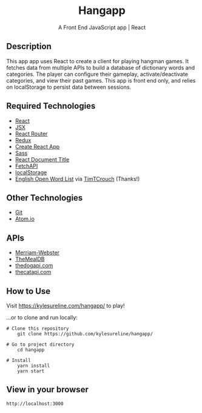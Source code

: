 <h1 align="center">Hangapp</h1>

<p align="center">A Front End JavaScript app | React</p>

## Description

This app app uses React to create a client for playing hangman games. It fetches data from multiple APIs to build a database of dictionary words and categories. The player can configure their gameplay, activate/deactivate categories, and view their past games. This app is front end only, and relies on localStorage to persist data between sessions.

## Required Technologies

- [React](https://reactjs.org)
- [JSX](https://reactjs.org/docs/introducing-jsx.html)
- [React Router](https://www.npmjs.com/package/react-router)
- [Redux](https://www.npmjs.com/package/react-redux)
- [Create React App](http://create-react-app.dev)
- [Sass](https://www.sass-lang.com)
- [React Document Title](https://www.npmjs.com/package/react-document-title)
- [FetchAPI](https://developer.mozilla.org/en-US/docs/Web/API/Fetch_API)
- [localStorage](https://developer.mozilla.org/en-US/docs/Web/API/Window/localStorage)
- [English Open Word List](http://dreamsteep.com/projects/the-english-open-word-list.html) via [TimTCrouch](https://github.com/TimTCrouch/WordList-JS) (Thanks!)

## Other Technologies

- [Git](https://git-scm.com)
- [Atom.io](https://atom.io)

## APIs

- [Merriam-Webster](https://www.dictionaryapi.com)
- [TheMealDB](https://themealdb.com/api.php)
- [thedogapi.com](https://thedogapi.com)
- [thecatapi.com](https://thecatapi.com)

## How to Use

Visit https://kylesureline.com/hangapp/ to play!

...or to clone and run locally:

```
# Clone this repository
    git clone https://github.com/kylesureline/hangapp/

# Go to project directory
    cd hangapp

# Install
    yarn install
    yarn start
```

## View in your browser

```
http://localhost:3000
```
